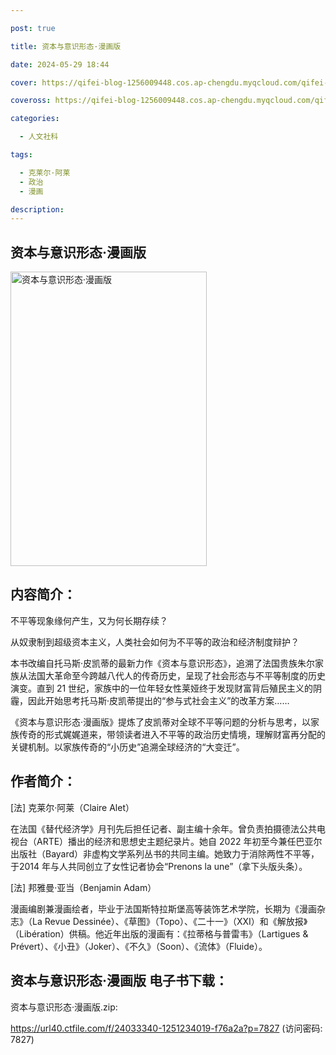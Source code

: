 ```yaml
---

post: true

title: 资本与意识形态·漫画版

date: 2024-05-29 18:44

cover: https://qifei-blog-1256009448.cos.ap-chengdu.myqcloud.com/qifei-blog/6531155ec458853aef993375.jpg

coveross: https://qifei-blog-1256009448.cos.ap-chengdu.myqcloud.com/qifei-blog/6531155ec458853aef993375.jpg

categories:

  - 人文社科

tags:

  - 克莱尔·阿莱
  - 政治
  - 漫画

description:
---
```


## 资本与意识形态·漫画版
<img alt="资本与意识形态·漫画版 " class="aligncenter loaded" data-was-processed="true" decoding="async" fetchpriority="high" height="471" src="https://qifei-blog-1256009448.cos.ap-chengdu.myqcloud.com/qifei-blog/6531155ec458853aef993375.jpg" style="cursor: zoom-in;" width="314"/>

## 内容简介：

不平等现象缘何产生，又为何长期存续？

从奴隶制到超级资本主义，人类社会如何为不平等的政治和经济制度辩护？

本书改编自托马斯·皮凯蒂的最新力作《资本与意识形态》，追溯了法国贵族朱尔家族从法国大革命至今跨越八代人的传奇历史，呈现了社会形态与不平等制度的历史演变。直到 21 世纪，家族中的一位年轻女性莱娅终于发现财富背后殖民主义的阴霾，因此开始思考托马斯·皮凯蒂提出的“参与式社会主义”的改革方案……

《资本与意识形态·漫画版》提炼了皮凯蒂对全球不平等问题的分析与思考，以家族传奇的形式娓娓道来，带领读者进入不平等的政治历史情境，理解财富再分配的关键机制。以家族传奇的“小历史”追溯全球经济的“大变迁”。

## 作者简介：

[法] 克莱尔·阿莱（Claire Alet）

在法国《替代经济学》月刊先后担任记者、副主编十余年。曾负责拍摄德法公共电视台（ARTE）播出的经济和思想史主题纪录片。她自 2022 年初至今兼任巴亚尔出版社（Bayard）非虚构文学系列丛书的共同主编。她致力于消除两性不平等，于2014 年与人共同创立了女性记者协会“Prenons la une”（拿下头版头条）。

[法] 邦雅曼·亚当（Benjamin Adam）

漫画编剧兼漫画绘者，毕业于法国斯特拉斯堡高等装饰艺术学院，长期为《漫画杂志》（La Revue Dessinée）、《草图》（Topo）、《二十一》（XXI）和《解放报》（Libération）供稿。他近年出版的漫画有：《拉蒂格与普雷韦》（Lartigues &amp; Prévert）、《小丑》（Joker）、《不久》（Soon）、《流体》（Fluide）。

## 资本与意识形态·漫画版 电子书下载：

资本与意识形态·漫画版.zip: 

https://url40.ctfile.com/f/24033340-1251234019-f76a2a?p=7827 (访问密码: 7827)
